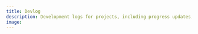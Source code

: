 ```yaml
---
title: Devlog
description: Development logs for projects, including progress updates, ideas, and creative processes.
image:
---
```

